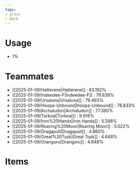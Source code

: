 ```yaml
---
tags:
- grass
- dark
---
```

# Usage
- 1%
# Teammates
- [[2025-01-09/Hatterene|Hatterene]] : 83.192%
- [[2025-01-09/Indeedee-F|Indeedee-F]] : 79.839%
- [[2025-01-09/Ursaluna|Ursaluna]] : 79.463%
- [[2025-01-09/Hoopa-Unbound|Hoopa-Unbound]] : 78.833%
- [[2025-01-09/Archaludon|Archaludon]] : 77.380%
- [[2025-01-09/Torkoal|Torkoal]] : 9.919%
- [[2025-01-09/Iron%20Hands|Iron Hands]] : 5.598%
- [[2025-01-09/Roaring%20Moon|Roaring Moon]] : 5.022%
- [[2025-01-09/Dragapult|Dragapult]] : 4.860%
- [[2025-01-09/Great%20Tusk|Great Tusk]] : 4.648%
- [[2025-01-09/Oranguru|Oranguru]] : 4.648%
# Items